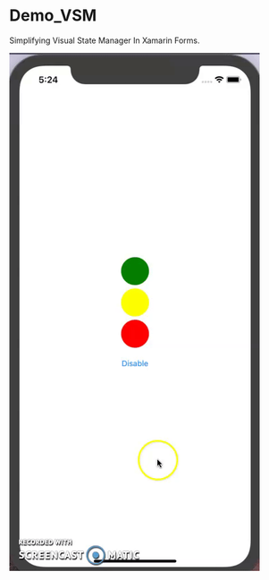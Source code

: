 # Demo_VSM
Simplifying Visual State Manager In Xamarin Forms.


![](DemoVSM/ezgif.com-video-to-gif.gif)
